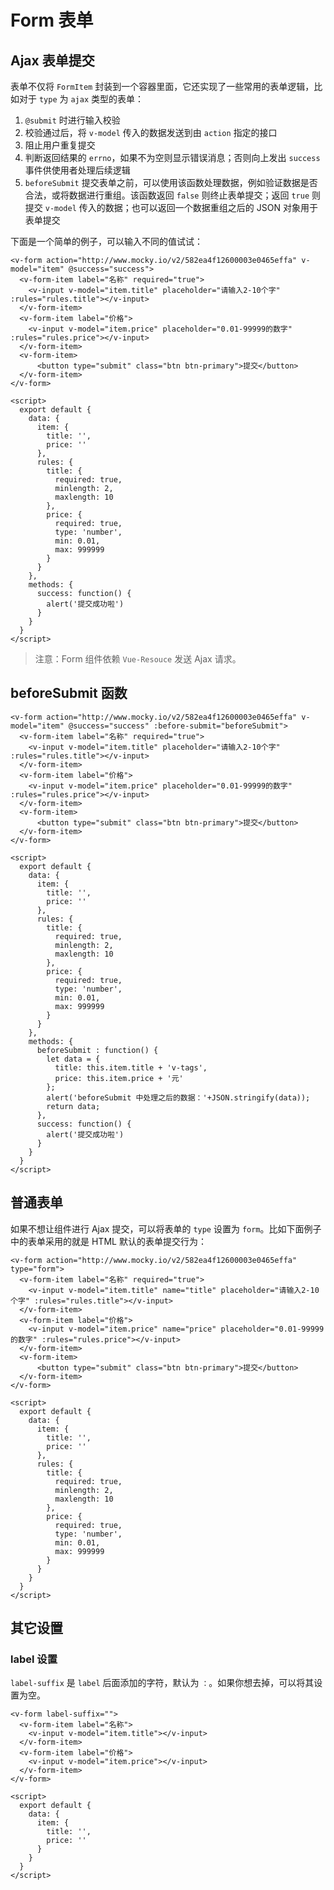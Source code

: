 # Form 表单

## Ajax 表单提交

表单不仅将 `FormItem` 封装到一个容器里面，它还实现了一些常用的表单逻辑，比如对于 `type` 为 `ajax` 类型的表单：

1. `@submit` 时进行输入校验
2. 校验通过后，将 `v-model` 传入的数据发送到由 `action` 指定的接口
3. 阻止用户重复提交
4. 判断返回结果的 `errno`，如果不为空则显示错误消息；否则向上发出 `success` 事件供使用者处理后续逻辑
5. `beforeSubmit` 提交表单之前，可以使用该函数处理数据，例如验证数据是否合法，或将数据进行重组。该函数返回 `false` 则终止表单提交；返回 `true` 则提交 `v-model` 传入的数据；也可以返回一个数据重组之后的 JSON 对象用于表单提交

下面是一个简单的例子，可以输入不同的值试试：

```vue
<v-form action="http://www.mocky.io/v2/582ea4f12600003e0465effa" v-model="item" @success="success">
  <v-form-item label="名称" required="true">
    <v-input v-model="item.title" placeholder="请输入2-10个字" :rules="rules.title"></v-input>
  </v-form-item>
  <v-form-item label="价格">
    <v-input v-model="item.price" placeholder="0.01-99999的数字" :rules="rules.price"></v-input>
  </v-form-item>
  <v-form-item>
      <button type="submit" class="btn btn-primary">提交</button>
  </v-form-item>
</v-form>

<script>
  export default {
    data: {
      item: {
        title: '',
        price: ''
      },
      rules: {
        title: {
          required: true,
          minlength: 2,
          maxlength: 10
        },
        price: {
          required: true,
          type: 'number',
          min: 0.01,
          max: 999999
        }
      }
    },
    methods: {
      success: function() {
        alert('提交成功啦')
      }
    }
  }
</script>
```

> 注意：Form 组件依赖 `Vue-Resouce` 发送 Ajax 请求。

## beforeSubmit 函数

```vue
<v-form action="http://www.mocky.io/v2/582ea4f12600003e0465effa" v-model="item" @success="success" :before-submit="beforeSubmit">
  <v-form-item label="名称" required="true">
    <v-input v-model="item.title" placeholder="请输入2-10个字" :rules="rules.title"></v-input>
  </v-form-item>
  <v-form-item label="价格">
    <v-input v-model="item.price" placeholder="0.01-99999的数字" :rules="rules.price"></v-input>
  </v-form-item>
  <v-form-item>
      <button type="submit" class="btn btn-primary">提交</button>
  </v-form-item>
</v-form>

<script>
  export default {
    data: {
      item: {
        title: '',
        price: ''
      },
      rules: {
        title: {
          required: true,
          minlength: 2,
          maxlength: 10
        },
        price: {
          required: true,
          type: 'number',
          min: 0.01,
          max: 999999
        }
      }
    },
    methods: {
      beforeSubmit : function() {
        let data = {
          title: this.item.title + 'v-tags',
          price: this.item.price + '元'
        };
        alert('beforeSubmit 中处理之后的数据：'+JSON.stringify(data));
        return data;
      },
      success: function() {
        alert('提交成功啦')
      }
    }
  }
</script>
```

## 普通表单

如果不想让组件进行 Ajax 提交，可以将表单的 `type` 设置为 `form`。比如下面例子中的表单采用的就是 HTML 默认的表单提交行为：

```vue
<v-form action="http://www.mocky.io/v2/582ea4f12600003e0465effa" type="form">
  <v-form-item label="名称" required="true">
    <v-input v-model="item.title" name="title" placeholder="请输入2-10个字" :rules="rules.title"></v-input>
  </v-form-item>
  <v-form-item label="价格">
    <v-input v-model="item.price" name="price" placeholder="0.01-99999的数字" :rules="rules.price"></v-input>
  </v-form-item>
  <v-form-item>
      <button type="submit" class="btn btn-primary">提交</button>
  </v-form-item>
</v-form>

<script>
  export default {
    data: {
      item: {
        title: '',
        price: ''
      },
      rules: {
        title: {
          required: true,
          minlength: 2,
          maxlength: 10
        },
        price: {
          required: true,
          type: 'number',
          min: 0.01,
          max: 999999
        }
      }
    }
  }
</script>
```

## 其它设置

### label 设置

`label-suffix` 是 `label` 后面添加的字符，默认为 `：`。如果你想去掉，可以将其设置为空。

```vue
<v-form label-suffix="">
  <v-form-item label="名称">
    <v-input v-model="item.title"></v-input>
  </v-form-item>
  <v-form-item label="价格">
    <v-input v-model="item.price"></v-input>
  </v-form-item>
</v-form>

<script>
  export default {
    data: {
      item: {
        title: '',
        price: ''
      }
    }
  }
</script>
```


